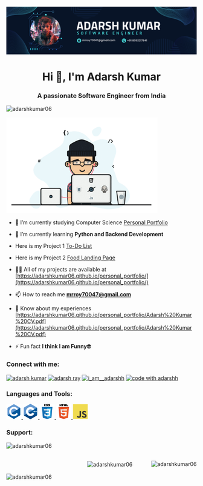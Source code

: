 ![logo](https://github.com/adarshkumar06/adarshkumar06/blob/main/Github%20banner.png)
<h1 align="center">Hi 👋, I'm Adarsh Kumar</h1>
<h3 align="center">A passionate Software Engineer from India</h3>

<p align="left"> <img src="https://komarev.com/ghpvc/?username=adarshkumar06&label=Profile%20views&color=0e75b6&style=flat" alt="adarshkumar06" /> </p>
<img aling="right" alt="codegif" width="400" src="codegif.gif">

- 🔭 I’m currently studying Computer Science [Personal Portfolio](https://adarshkumar06.github.io/personal_portfolio/)

- 🌱 I’m currently learning **Python and Backend Development**

- Here is my Project 1 [To-Do List](https://adarshkumar06.github.io/To-Do-List/)

- Here is my Project 2 [Food Landing Page](https://adarshkumar06.github.io/Food_Landing_Page/)

- 👨‍💻 All of my projects are available at [https://adarshkumar06.github.io/personal_portfolio/](https://adarshkumar06.github.io/personal_portfolio/)

- 📫 How to reach me **mrroy70047@gmail.com**

- 📄 Know about my experiences [https://adarshkumar06.github.io/personal_portfolio/Adarsh%20Kumar%20CV.pdf](https://adarshkumar06.github.io/personal_portfolio/Adarsh%20Kumar%20CV.pdf)

- ⚡ Fun fact **I think I am Funny🤓**


<h3 align="left">Connect with me:</h3>
<p align="left">
<a href="https://www.linkedin.com/in/adarsh-kumar-9810a5262/" target="blank"><img align="center" src="https://raw.githubusercontent.com/rahuldkjain/github-profile-readme-generator/master/src/images/icons/Social/linked-in-alt.svg" alt="adarsh kumar" height="30" width="40" /></a>
<a href="https://www.facebook.com/profile.php?id=100023457229974&mibextid=2JQ9oc" target="blank"><img align="center" src="https://raw.githubusercontent.com/rahuldkjain/github-profile-readme-generator/master/src/images/icons/Social/facebook.svg" alt="adarsh ray" height="30" width="40" /></a>
<a href="https://www.instagram.com/i_am__adarshh?igshid=ZGNjOWZkYTE3MQ==" target="blank"><img align="center" src="https://raw.githubusercontent.com/rahuldkjain/github-profile-readme-generator/master/src/images/icons/Social/instagram.svg" alt="i_am__adarshh" height="30" width="40" /></a>
<a href="https://www.youtube.com/@codewithadarshhyt" target="blank"><img align="center" src="https://raw.githubusercontent.com/rahuldkjain/github-profile-readme-generator/master/src/images/icons/Social/youtube.svg" alt="code with adarshh" height="30" width="40" /></a>
</p>

<h3 align="left">Languages and Tools:</h3>
<p align="left"> <a href="https://www.cprogramming.com/" target="_blank" rel="noreferrer"> <img src="https://raw.githubusercontent.com/devicons/devicon/master/icons/c/c-original.svg" alt="c" width="40" height="40"/> </a> <a href="https://www.w3schools.com/cpp/" target="_blank" rel="noreferrer"> <img src="https://raw.githubusercontent.com/devicons/devicon/master/icons/cplusplus/cplusplus-original.svg" alt="cplusplus" width="40" height="40"/> </a> <a href="https://www.w3schools.com/css/" target="_blank" rel="noreferrer"> <img src="https://raw.githubusercontent.com/devicons/devicon/master/icons/css3/css3-original-wordmark.svg" alt="css3" width="40" height="40"/> </a> <a href="https://www.w3.org/html/" target="_blank" rel="noreferrer"> <img src="https://raw.githubusercontent.com/devicons/devicon/master/icons/html5/html5-original-wordmark.svg" alt="html5" width="40" height="40"/> </a> <a href="https://developer.mozilla.org/en-US/docs/Web/JavaScript" target="_blank" rel="noreferrer"> <img src="https://raw.githubusercontent.com/devicons/devicon/master/icons/javascript/javascript-original.svg" alt="javascript" width="40" height="40"/> </a> </p>

<h3 align="left">Support:</h3>
<p><a href="https://www.buymeacoffee.com/adarshkumar06"> <img align="left" src="https://cdn.buymeacoffee.com/buttons/v2/default-yellow.png" height="50" width="210" alt="adarshkumar06" /></a></p><br><br>

<p><img align="right" src="https://github-readme-stats.vercel.app/api/top-langs?username=adarshkumar06&show_icons=true&locale=en&layout=compact" alt="adarshkumar06" /></p>

<p>&nbsp;<img align="center" src="https://github-readme-stats.vercel.app/api?username=adarshkumar06&show_icons=true&locale=en" alt="adarshkumar06" /></p>

<p><img align="center" src="https://github-readme-streak-stats.herokuapp.com/?user=adarshkumar06&" alt="adarshkumar06" /></p>
